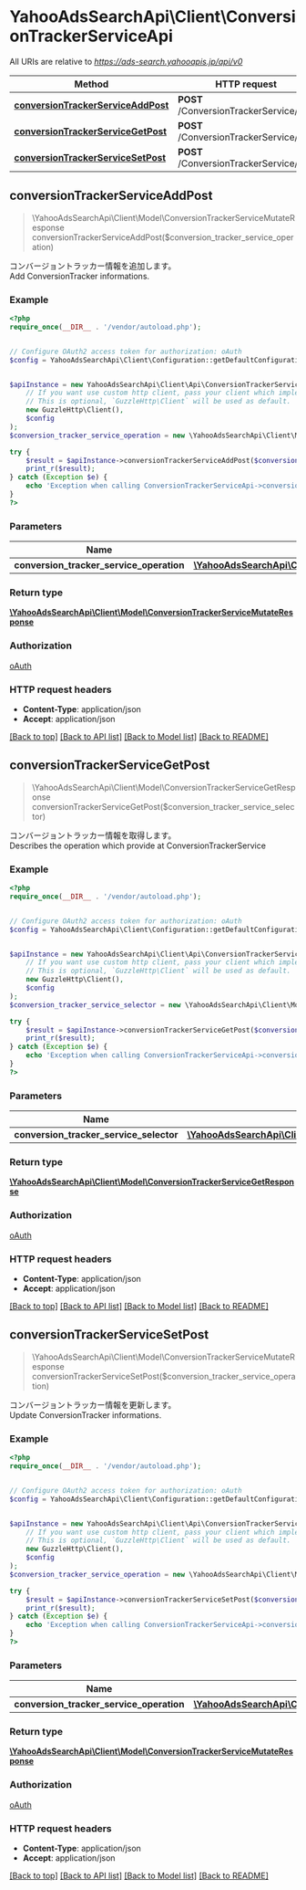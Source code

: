 # YahooAdsSearchApi\Client\ConversionTrackerServiceApi

All URIs are relative to *https://ads-search.yahooapis.jp/api/v0*

Method | HTTP request | Description
------------- | ------------- | -------------
[**conversionTrackerServiceAddPost**](ConversionTrackerServiceApi.md#conversionTrackerServiceAddPost) | **POST** /ConversionTrackerService/add | 
[**conversionTrackerServiceGetPost**](ConversionTrackerServiceApi.md#conversionTrackerServiceGetPost) | **POST** /ConversionTrackerService/get | 
[**conversionTrackerServiceSetPost**](ConversionTrackerServiceApi.md#conversionTrackerServiceSetPost) | **POST** /ConversionTrackerService/set | 



## conversionTrackerServiceAddPost

> \YahooAdsSearchApi\Client\Model\ConversionTrackerServiceMutateResponse conversionTrackerServiceAddPost($conversion_tracker_service_operation)



<ja>コンバージョントラッカー情報を追加します。</ja><br><en>Add ConversionTracker informations.</en>

### Example

```php
<?php
require_once(__DIR__ . '/vendor/autoload.php');


// Configure OAuth2 access token for authorization: oAuth
$config = YahooAdsSearchApi\Client\Configuration::getDefaultConfiguration()->setAccessToken('YOUR_ACCESS_TOKEN');


$apiInstance = new YahooAdsSearchApi\Client\Api\ConversionTrackerServiceApi(
    // If you want use custom http client, pass your client which implements `GuzzleHttp\ClientInterface`.
    // This is optional, `GuzzleHttp\Client` will be used as default.
    new GuzzleHttp\Client(),
    $config
);
$conversion_tracker_service_operation = new \YahooAdsSearchApi\Client\Model\ConversionTrackerServiceOperation(); // \YahooAdsSearchApi\Client\Model\ConversionTrackerServiceOperation | 

try {
    $result = $apiInstance->conversionTrackerServiceAddPost($conversion_tracker_service_operation);
    print_r($result);
} catch (Exception $e) {
    echo 'Exception when calling ConversionTrackerServiceApi->conversionTrackerServiceAddPost: ', $e->getMessage(), PHP_EOL;
}
?>
```

### Parameters


Name | Type | Description  | Notes
------------- | ------------- | ------------- | -------------
 **conversion_tracker_service_operation** | [**\YahooAdsSearchApi\Client\Model\ConversionTrackerServiceOperation**](../Model/ConversionTrackerServiceOperation.md)|  | [optional]

### Return type

[**\YahooAdsSearchApi\Client\Model\ConversionTrackerServiceMutateResponse**](../Model/ConversionTrackerServiceMutateResponse.md)

### Authorization

[oAuth](../../README.md#oAuth)

### HTTP request headers

- **Content-Type**: application/json
- **Accept**: application/json

[[Back to top]](#) [[Back to API list]](../../README.md#documentation-for-api-endpoints)
[[Back to Model list]](../../README.md#documentation-for-models)
[[Back to README]](../../README.md)


## conversionTrackerServiceGetPost

> \YahooAdsSearchApi\Client\Model\ConversionTrackerServiceGetResponse conversionTrackerServiceGetPost($conversion_tracker_service_selector)



<ja>コンバージョントラッカー情報を取得します。</ja><br><en>Describes the operation which provide at ConversionTrackerService</en>

### Example

```php
<?php
require_once(__DIR__ . '/vendor/autoload.php');


// Configure OAuth2 access token for authorization: oAuth
$config = YahooAdsSearchApi\Client\Configuration::getDefaultConfiguration()->setAccessToken('YOUR_ACCESS_TOKEN');


$apiInstance = new YahooAdsSearchApi\Client\Api\ConversionTrackerServiceApi(
    // If you want use custom http client, pass your client which implements `GuzzleHttp\ClientInterface`.
    // This is optional, `GuzzleHttp\Client` will be used as default.
    new GuzzleHttp\Client(),
    $config
);
$conversion_tracker_service_selector = new \YahooAdsSearchApi\Client\Model\ConversionTrackerServiceSelector(); // \YahooAdsSearchApi\Client\Model\ConversionTrackerServiceSelector | 

try {
    $result = $apiInstance->conversionTrackerServiceGetPost($conversion_tracker_service_selector);
    print_r($result);
} catch (Exception $e) {
    echo 'Exception when calling ConversionTrackerServiceApi->conversionTrackerServiceGetPost: ', $e->getMessage(), PHP_EOL;
}
?>
```

### Parameters


Name | Type | Description  | Notes
------------- | ------------- | ------------- | -------------
 **conversion_tracker_service_selector** | [**\YahooAdsSearchApi\Client\Model\ConversionTrackerServiceSelector**](../Model/ConversionTrackerServiceSelector.md)|  | [optional]

### Return type

[**\YahooAdsSearchApi\Client\Model\ConversionTrackerServiceGetResponse**](../Model/ConversionTrackerServiceGetResponse.md)

### Authorization

[oAuth](../../README.md#oAuth)

### HTTP request headers

- **Content-Type**: application/json
- **Accept**: application/json

[[Back to top]](#) [[Back to API list]](../../README.md#documentation-for-api-endpoints)
[[Back to Model list]](../../README.md#documentation-for-models)
[[Back to README]](../../README.md)


## conversionTrackerServiceSetPost

> \YahooAdsSearchApi\Client\Model\ConversionTrackerServiceMutateResponse conversionTrackerServiceSetPost($conversion_tracker_service_operation)



<ja>コンバージョントラッカー情報を更新します。</ja><br><en>Update ConversionTracker informations.</en>

### Example

```php
<?php
require_once(__DIR__ . '/vendor/autoload.php');


// Configure OAuth2 access token for authorization: oAuth
$config = YahooAdsSearchApi\Client\Configuration::getDefaultConfiguration()->setAccessToken('YOUR_ACCESS_TOKEN');


$apiInstance = new YahooAdsSearchApi\Client\Api\ConversionTrackerServiceApi(
    // If you want use custom http client, pass your client which implements `GuzzleHttp\ClientInterface`.
    // This is optional, `GuzzleHttp\Client` will be used as default.
    new GuzzleHttp\Client(),
    $config
);
$conversion_tracker_service_operation = new \YahooAdsSearchApi\Client\Model\ConversionTrackerServiceOperation(); // \YahooAdsSearchApi\Client\Model\ConversionTrackerServiceOperation | 

try {
    $result = $apiInstance->conversionTrackerServiceSetPost($conversion_tracker_service_operation);
    print_r($result);
} catch (Exception $e) {
    echo 'Exception when calling ConversionTrackerServiceApi->conversionTrackerServiceSetPost: ', $e->getMessage(), PHP_EOL;
}
?>
```

### Parameters


Name | Type | Description  | Notes
------------- | ------------- | ------------- | -------------
 **conversion_tracker_service_operation** | [**\YahooAdsSearchApi\Client\Model\ConversionTrackerServiceOperation**](../Model/ConversionTrackerServiceOperation.md)|  | [optional]

### Return type

[**\YahooAdsSearchApi\Client\Model\ConversionTrackerServiceMutateResponse**](../Model/ConversionTrackerServiceMutateResponse.md)

### Authorization

[oAuth](../../README.md#oAuth)

### HTTP request headers

- **Content-Type**: application/json
- **Accept**: application/json

[[Back to top]](#) [[Back to API list]](../../README.md#documentation-for-api-endpoints)
[[Back to Model list]](../../README.md#documentation-for-models)
[[Back to README]](../../README.md)

